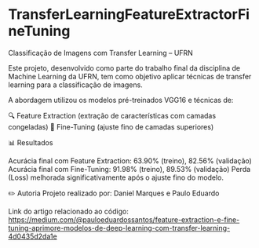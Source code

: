 # TransferLearningFeatureExtractorFineTuning

Classificação de Imagens com Transfer Learning – UFRN 

Este projeto, desenvolvido como parte do trabalho final da disciplina de Machine Learning da UFRN, tem como objetivo aplicar técnicas de transfer learning para a classificação de imagens.

A abordagem utilizou os modelos pré-treinados VGG16 e técnicas de:

🔍 Feature Extraction (extração de características com camadas congeladas)
🔧 Fine-Tuning (ajuste fino de camadas superiores)

📊 Resultados 

Acurácia final com Feature Extraction: 63.90% (treino), 82.56% (validação) 
Acurácia final com Fine-Tuning: 91.98% (treino), 89.53% (validação) 
Perda (Loss) melhorada significativamente após o ajuste fino do modelo.

✏️ Autoria Projeto realizado por: Daniel Marques e Paulo Eduardo

Link do artigo relacionado ao código: https://medium.com/@pauloeduardossantos/feature-extraction-e-fine-tuning-aprimore-modelos-de-deep-learning-com-transfer-learning-4d0435d2da1e
